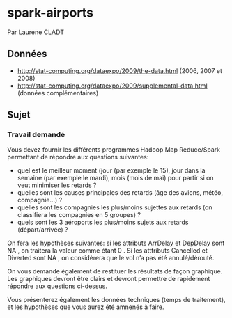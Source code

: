 # spark-airports
Par Laurene CLADT

## Données
- http://stat-computing.org/dataexpo/2009/the-data.html (2006, 2007 et 2008)
- http://stat-computing.org/dataexpo/2009/supplemental-data.html (données complémentaires)

## Sujet
### Travail demandé
Vous devez fournir les différents programmes Hadoop Map Reduce/Spark permettant de répondre aux
questions suivantes:

- quel est le meilleur moment (jour (par exemple le 15), jour dans la semaine (par exemple le mardi),
mois (mois de mai) pour partir si on veut minimiser les retards ?
- quelles sont les causes principales des retards (âge des avions, météo, compagnie...) ?
- quelles sont les compagnies les plus/moins sujettes aux retards (on classifiera les compagnies en 5
groupes) ?
- quels sont les 3 aéroports les plus/moins sujets aux retards (départ/arrivée) ?

On fera les hypothèses suivantes: si les attributs ArrDelay et DepDelay sont NA , on traitera la valeur
comme étant 0 . Si les atttributs Cancelled et Diverted sont NA , on considèrera que le vol n’a pas été
annulé/dérouté.

On vous demande également de restituer les résultats de façon graphique. Les graphiques devront être clairs
et devront permettre de rapidement répondre aux questions ci-dessus.

Vous présenterez également les données techniques (temps de traitement), et les hypothèses que vous aurez
été amnenés à faire.
